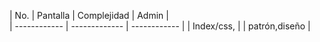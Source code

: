 | No.           | Pantalla      | Complejidad  | Admin |                                                                  
| ------------  | ------------- | ------------ | 
| Index/css,    | 
| patrón,diseño |
